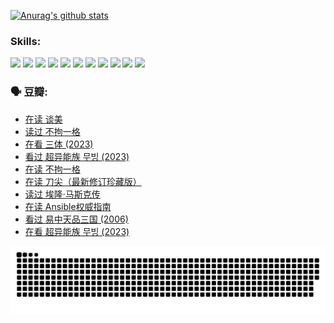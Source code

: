 
[![Anurag's github stats](https://github-readme-stats.vercel.app/api?username=w940853815)](https://github.com/anuraghazra/github-readme-stats)

### Skills:

<code><img height="32" src="https://cdn.jsdelivr.net/npm/simple-icons@v5/icons/python.svg"></code>
<code><img height="32" src="https://cdn.jsdelivr.net/npm/simple-icons@v5/icons/javascript.svg"></code>
<code><img height="32" src="https://cdn.jsdelivr.net/npm/simple-icons@v5/icons/django.svg"></code>
<code><img height="32" src="https://cdn.jsdelivr.net/npm/simple-icons@v5/icons/flask.svg"></code>
<code><img height="32" src="https://cdn.jsdelivr.net/npm/simple-icons@v5/icons/vuetify.svg"></code>
<code><img height="32" src="https://cdn.jsdelivr.net/npm/simple-icons@v5/icons/git.svg"></code>
<code><img height="32" src="https://cdn.jsdelivr.net/npm/simple-icons@v5/icons/docker.svg"></code>
<code><img height="32" src="https://cdn.jsdelivr.net/npm/simple-icons@v5/icons/postgresql.svg"></code>
<code><img height="32" src="https://cdn.jsdelivr.net/npm/simple-icons@v5/icons/elasticsearch.svg"></code>
<code><img height="32" src="https://cdn.jsdelivr.net/npm/simple-icons@v5/icons/macos.svg"></code>
<code><img height="32" src="https://cdn.jsdelivr.net/npm/simple-icons@v5/icons/linux.svg"></code>

### 🗣 豆瓣:

<!-- DOUBAN-ACTIVITIES:START -->
- [在读 谈美](https://www.douban.com/people/136069238/status/4560861771/?_i=11750330)
- [读过 不拘一格](https://www.douban.com/people/136069238/status/4560861445/?_i=11750330)
- [在看 三体‎ (2023)](https://www.douban.com/people/136069238/status/4558185093/?_i=11750330)
- [看过 超异能族 무빙‎ (2023)](https://www.douban.com/people/136069238/status/4556824186/?_i=11750330)
- [在读 不拘一格](https://www.douban.com/people/136069238/status/4541712161/?_i=11750330)
- [在读 刀尖（最新修订珍藏版）](https://www.douban.com/people/136069238/status/4541711339/?_i=11750330)
- [读过 埃隆·马斯克传](https://www.douban.com/people/136069238/status/4541710351/?_i=11750330)
- [在读 Ansible权威指南](https://www.douban.com/people/136069238/status/4539151450/?_i=11750330)
- [看过 易中天品三国‎ (2006)](https://www.douban.com/people/136069238/status/4529910812/?_i=11750330)
- [在看 超异能族 무빙‎ (2023)](https://www.douban.com/people/136069238/status/4527291077/?_i=11750330)
<!-- DOUBAN-ACTIVITIES:END -->


![Snake animation](https://raw.githubusercontent.com/w940853815/w940853815/output/github-contribution-grid-snake.svg)

<!--
**w940853815/w940853815** is a ✨ _special_ ✨ repository because its `README.md` (this file) appears on your GitHub profile.

Here are some ideas to get you started:

- 🔭 I’m currently working on ...
- 🌱 I’m currently learning ...
- 👯 I’m looking to collaborate on ...
- 🤔 I’m looking for help with ...
- 💬 Ask me about ...
- 📫 How to reach me: ...
- 😄 Pronouns: ...
- ⚡ Fun fact: ...
-->
